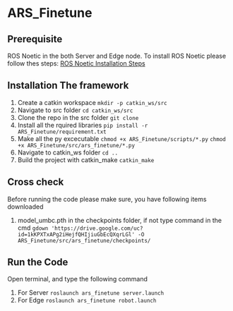 # ARS_Finetune

## Prerequisite 
ROS Noetic in the both Server and Edge node. To install ROS Noetic please follow thes steps: 
[ROS Noetic Installation Steps](http://wiki.ros.org/noetic/Installation)

## Installation The framework
1. Create a catkin workspace `mkdir -p catkin_ws/src`
2. Navigate to src folder `cd catkin_ws/src`
3. Clone the repo in the src folder `git clone`
4. Install all the rquired libraries `pip install -r ARS_Finetune/requirement.txt`
5. Make all the py excecutable `chmod +x ARS_Finetune/scripts/*.py` `chmod +x ARS_Finetune/src/ars_finetune/*.py`
6. Navigate to catkin_ws folder `cd ..`
7. Build the project with catkin_make `catkin_make`


## Cross check
Before running the code please make sure, you have following items downloaded
1. model_umbc.pth in the checkpoints folder, if not type command in the cmd ``gdown 'https://drive.google.com/uc?id=1kKPXTxAPg2iHejfQHIjiuGbEcQXqrLGl' -O ARS_Finetune/src/ars_finetune/checkpoints/``

## Run the Code
Open terminal, and type the following command
1. For Server `roslaunch ars_finetune server.launch`
2. For Edge `roslaunch ars_finetune robot.launch`

